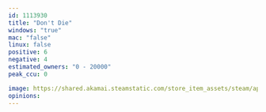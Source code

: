 ```yaml
---
id: 1113930
title: "Don't Die"
windows: "true"
mac: "false"
linux: false
positive: 6
negative: 4
estimated_owners: "0 - 20000"
peak_ccu: 0

image: https://shared.akamai.steamstatic.com/store_item_assets/steam/apps/1113930/header.jpg?t=1573843771
opinions:
---
```


